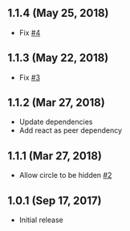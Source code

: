 1.1.4 (May 25, 2018)
-------------
- Fix [#4](https://github.com/rameshsyn/react-location-picker/issues/4)

1.1.3 (May 22, 2018)
-------------
- Fix [#3](https://github.com/rameshsyn/react-location-picker/issues/3)

1.1.2 (Mar 27, 2018)
-------------
- Update dependencies
- Add react as peer dependency

1.1.1 (Mar 27, 2018)
------------
- Allow circle to be hidden [#2](https://github.com/rameshsyn/react-location-picker/pull/2)

1.0.1 (Sep 17, 2017)
------------

- Initial release
